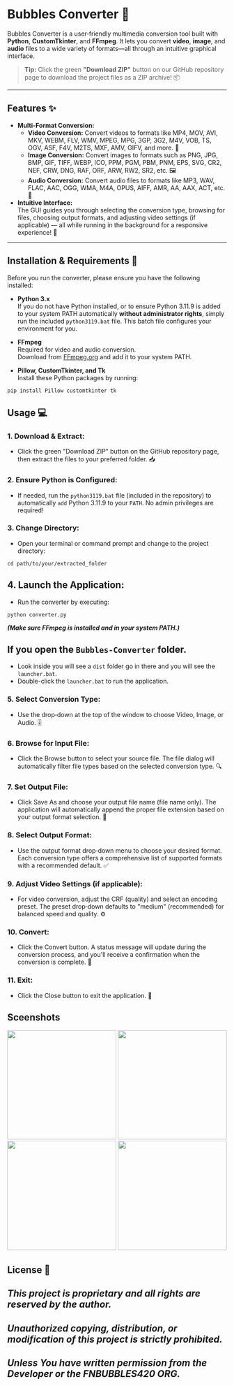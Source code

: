 # Bubbles Converter 🚀

Bubbles Converter is a user‑friendly multimedia conversion tool built with **Python**, **CustomTkinter**, and **FFmpeg**. It lets you convert **video**, **image**, and **audio** files to a wide variety of formats—all through an intuitive graphical interface.

> **Tip:** Click the green **"Download ZIP"** button on our GitHub repository page to download the project files as a ZIP archive! 📦

---

## Features ✨

- **Multi-Format Conversion:**
  - **Video Conversion:** Convert videos to formats like MP4, MOV, AVI, MKV, WEBM, FLV, WMV, MPEG, MPG, 3GP, 3G2, M4V, VOB, TS, OGV, ASF, F4V, M2TS, MXF, AMV, GIFV, and more. 🎥
  - **Image Conversion:** Convert images to formats such as PNG, JPG, BMP, GIF, TIFF, WEBP, ICO, PPM, PGM, PBM, PNM, EPS, SVG, CR2, NEF, CRW, DNG, RAF, ORF, ARW, RW2, SR2, etc. 🖼️
  - **Audio Conversion:** Convert audio files to formats like MP3, WAV, FLAC, AAC, OGG, WMA, M4A, OPUS, AIFF, AMR, AA, AAX, ACT, etc. 🎵
- **Intuitive Interface:**  
  The GUI guides you through selecting the conversion type, browsing for files, choosing output formats, and adjusting video settings (if applicable) — all while running in the background for a responsive experience! 🤩

---

## Installation & Requirements 🔧

Before you run the converter, please ensure you have the following installed:

- **Python 3.x**  
  If you do not have Python installed, or to ensure Python 3.11.9 is added to your system PATH automatically **without administrator rights**, simply run the included `python3119.bat` file. This batch file configures your environment for you.

- **FFmpeg**  
  Required for video and audio conversion.  
  Download from [FFmpeg.org](https://ffmpeg.org/download.html) and add it to your system PATH.

- **Pillow, CustomTkinter, and Tk**  
  Install these Python packages by running:
```
pip install Pillow customtkinter tk
```

## Usage 💻

### 1. **Download & Extract**:

- Click the green "Download ZIP" button on the GitHub repository page, then extract the files to your preferred folder. 📥

### 2. **Ensure Python is Configured**:

- If needed, run the `python3119.bat` file (included in the repository) to automatically `add` Python 3.11.9 to your `PATH`. No admin privileges are required!

### 3. **Change Directory**:

- Open your terminal or command prompt and change to the project directory:

```
cd path/to/your/extracted_folder
```

## 4. **Launch the Application**:

- Run the converter by executing:

```
python converter.py
```
***(Make sure FFmpeg is installed and in your system PATH.)***

## If you open the `Bubbles-Converter` folder.
- Look inside you will see a `dist` folder go in there and you will see the `launcher.bat`.
- Double-click the `launcher.bat` to run the application.

### 5. **Select Conversion Type**:

- Use the drop‑down at the top of the window to choose Video, Image, or Audio. 🎚️

### 6. **Browse for Input File**:

- Click the Browse button to select your source file. The file dialog will automatically filter file types based on the selected conversion type. 🔍

### 7. **Set Output File**:

- Click Save As and choose your output file name (file name only). The application will automatically append the proper file extension based on your output format selection. 💾

### 8. **Select Output Format**:

- Use the output format drop‑down menu to choose your desired format. Each conversion type offers a comprehensive list of supported formats with a recommended default. ✅

### 9. **Adjust Video Settings (if applicable)**:

- For video conversion, adjust the CRF (quality) and select an encoding preset. The preset drop‑down defaults to "medium" (recommended) for balanced speed and quality. ⚙️

### 10. **Convert**:

- Click the Convert button. A status message will update during the conversion process, and you'll receive a confirmation when the conversion is complete. 🎉

### 11. **Exit**:

- Click the Close button to exit the application. 👋

## Sceenshots
<img src="https://github.com/KernFerm/Bubbles-Converter/blob/main/screenshots/pic-3.png" width="250">
<img src="https://github.com/KernFerm/Bubbles-Converter/blob/main/screenshots/pic-4.png" width="250">
<img src="https://github.com/KernFerm/Bubbles-Converter/blob/main/screenshots/pic-5.png" width="250">
<img src="https://github.com/KernFerm/Bubbles-Converter/blob/main/screenshots/pic-6.png" width="250">

## License 📄

## ***This project is proprietary and all rights are reserved by the author.***
## ***Unauthorized copying, distribution, or modification of this project is strictly prohibited.***
## ***Unless You have written permission from the Developer or the FNBUBBLES420 ORG.***
